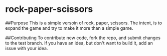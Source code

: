 # rock-paper-scissors
##Purpose
This is a simple versoin of rock, paper, scissors. The intent, is to expand the game and try to make it more than a simple game. 

##Contributing
To contribute new code, fork the repo, and submit changes to the test branch. 
If you have an idea, but don't want to build it, add an issue with your idea. 

